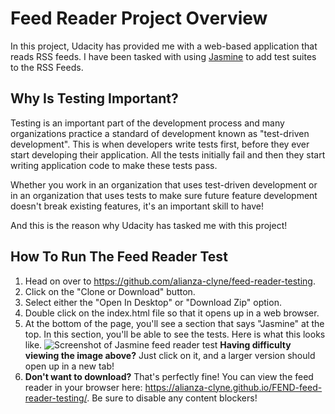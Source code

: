 # Feed Reader Project Overview

In this project, Udacity has provided me with a web-based application that reads RSS feeds. I have been tasked with using [Jasmine](http://jasmine.github.io/) to add test suites to the RSS Feeds.

## Why Is Testing Important?

Testing is an important part of the development process and many organizations practice a standard of development known as "test-driven development". This is when developers write tests first, before they ever start developing their application. All the tests initially fail and then they start writing application code to make these tests pass.

Whether you work in an organization that uses test-driven development or in an organization that uses tests to make sure future feature development doesn't break existing features, it's an important skill to have!

And this is the reason why Udacity has tasked me with this project!

## How To Run The Feed Reader Test

1. Head on over to https://github.com/alianza-clyne/feed-reader-testing.
2. Click on the "Clone or Download" button.
3. Select either the "Open In Desktop" or "Download Zip" option.
4. Double click on the index.html file so that it opens up in a web browser.
5. At the bottom of the page, you'll see a section that says "Jasmine" at the top. In this section, you'll be able to see the tests. Here is what this looks like.
![Screenshot of Jasmine feed reader test](https://image.ibb.co/jDuAtc/jasmine_test_screenshot.jpg)
**Having difficulty viewing the image above?** Just click on it, and a larger version should open up in a new tab!
6. **Don't want to download?** That's perfectly fine! You can view the feed reader in your browser here: https://alianza-clyne.github.io/FEND-feed-reader-testing/. Be sure to disable any content blockers!
